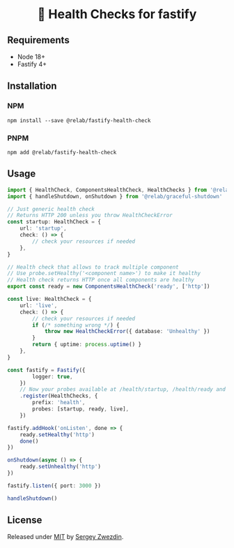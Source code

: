 <h1 align="center">🎯 Health Checks for fastify</h1>

## Requirements

- Node 18+
- Fastify 4+

## Installation

### NPM

```
npm install --save @relab/fastify-health-check
```

### PNPM

```
npm add @relab/fastify-health-check
```

## Usage

```typescript
import { HealthCheck, ComponentsHealthCheck, HealthChecks } from '@relab/fastify-health-check'
import { handleShutdown, onShutdown } from '@relab/graceful-shutdown'

// Just generic health check
// Returns HTTP 200 unless you throw HealthCheckError
const startup: HealthCheck = {
    url: 'startup',
    check: () => {
        // check your resources if needed
    },
}

// Health check that allows to track multiple component
// Use probe.setHealthy('<component name>') to make it healthy
// Health check returns HTTP once all components are healthy
export const ready = new ComponentsHealthCheck('ready', ['http'])

const live: HealthCheck = {
    url: 'live',
    check: () => {
        // check your resources if needed
        if (/* something wrong */) {
            throw new HealthCheckError({ database: 'Unhealthy' })
        }
        return { uptime: process.uptime() }
    },
}

const fastify = Fastify({
        logger: true,
    })
    // Now your probes available at /health/startup, /health/ready and /health/live
    .register(HealthChecks, {
        prefix: 'health',
        probes: [startup, ready, live],
    })

fastify.addHook('onListen', done => {
    ready.setHealthy('http')
    done()
})

onShutdown(async () => {
    ready.setUnhealthy('http')
})

fastify.listen({ port: 3000 })

handleShutdown()
```
## License

Released under [MIT](/LICENSE) by [Sergey Zwezdin](https://github.com/sergeyzwezdin).
